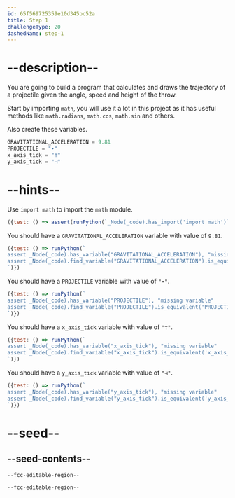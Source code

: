 ```yaml
---
id: 65f569725359e10d345bc52a
title: Step 1
challengeType: 20
dashedName: step-1
---
```


# --description--

You are going to build a program that calculates and draws the trajectory of a projectile given the angle, speed and height of the throw.

Start by importing `math`, you will use it a lot in this project as it has useful methods like `math.radians`, `math.cos`, `math.sin` and others.

Also create these variables.

```py
GRAVITATIONAL_ACCELERATION = 9.81
PROJECTILE = "∙"
x_axis_tick = "⊤"
y_axis_tick = "⊣"
```

# --hints--

Use `import math` to import the `math` module.

```js
({test: () => assert(runPython(`_Node(_code).has_import('import math')`))})
```

You should have a `GRAVITATIONAL_ACCELERATION` variable with value of `9.81`.

```js
({test: () => runPython(`
assert _Node(_code).has_variable("GRAVITATIONAL_ACCELERATION"), "missing variable"
assert _Node(_code).find_variable("GRAVITATIONAL_ACCELERATION").is_equivalent('GRAVITATIONAL_ACCELERATION = 9.81'), "variable has wrong value"
`)})
```

You should have a `PROJECTILE` variable with value of `"∙"`.

```js
({test: () => runPython(`
assert _Node(_code).has_variable("PROJECTILE"), "missing variable"
assert _Node(_code).find_variable("PROJECTILE").is_equivalent('PROJECTILE = "∙"'), "variable has wrong value"
`)})
```

You should have a `x_axis_tick` variable with value of `"⊤"`.

```js
({test: () => runPython(`
assert _Node(_code).has_variable("x_axis_tick"), "missing variable"
assert _Node(_code).find_variable("x_axis_tick").is_equivalent('x_axis_tick = "⊤"'), "variable has wrong value"
`)})
```

You should have a `y_axis_tick` variable with value of `"⊣"`.

```js
({test: () => runPython(`
assert _Node(_code).has_variable("y_axis_tick"), "missing variable"
assert _Node(_code).find_variable("y_axis_tick").is_equivalent('y_axis_tick = "⊣"'), "variable has wrong value"
`)})
```

# --seed--

## --seed-contents--

```py
--fcc-editable-region--

--fcc-editable-region--
```
